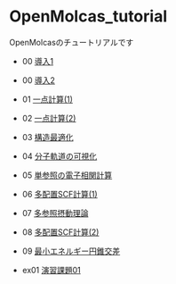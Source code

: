# OpenMolcas_tutorial

OpenMolcasのチュートリアルです

- 00 [導入1](00_introduction.md)
- 00 [導入2](00_visualize.md)
- 01 [一点計算(1)](01_sp1.md)
- 02 [一点計算(2)](02_sp2.md)
- 03 [構造最適化](03_geomopt.md)
- 04 [分子軌道の可視化](04_visualization.md)
- 05 [単参照の電子相関計算](05_correlation.md)
- 06 [多配置SCF計算(1)](06_MCSCF1.md)
- 07 [多参照摂動理論](07_MRPT.md)
- 08 [多配置SCF計算(2)](08_MCSCF2.md)
- 09 [最小エネルギー円錐交差](09_MECI.md)

- ex01 [演習課題01](ex01.md)

